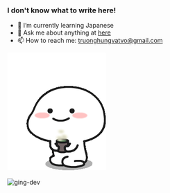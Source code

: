 ### I don't know what to write here!

- 🌱 I’m currently learning Japanese
- 💬 Ask me about anything at [here](https://www.facebook.com/hung.tv99/)
- 📫 How to reach me: truonghungvatvo@gmail.com

[![TVHung](tenor1.gif)](https://www.facebook.com/hung.tv99/)

<p><img align="center" src="https://github-readme-stats.vercel.app/api?username=TVHung&show_icons=true&locale=en" alt="ging-dev" /></p>
